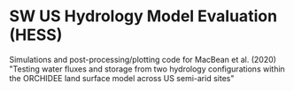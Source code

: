 # SW US Hydrology Model Evaluation (HESS)
Simulations and post-processing/plotting code for MacBean et al. (2020) "Testing water fluxes and storage from two hydrology configurations within the ORCHIDEE land surface model across US semi-arid sites"
